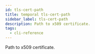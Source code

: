 ```yaml
---
id: tls-cert-path
title: temporal tls-cert-path
sidebar_label: tls-cert-path
description: Path to x509 certificate.
tags:
  - cli-reference
---
```


Path to x509 certificate.
